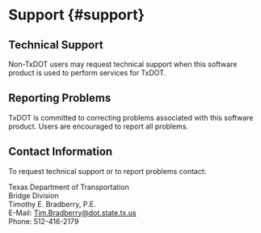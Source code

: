 Support {#support}
============

Technical Support
-----------------
Non-TxDOT users may request technical support when this software product is used to perform services for TxDOT.

Reporting Problems
------------------
TxDOT is committed to correcting problems associated with this software product. Users are encouraged to report all problems.

Contact Information
--------------------
To request technical support or to report problems contact:

Texas Department of Transportation<br>
Bridge Division<br>
Timothy E. Bradberry, P.E.<br>
E-Mail: [Tim.Bradberry@dot.state.tx.us](mailto:Tim.Bradberry@dot.state.tx.us)<br>
Phone: 512-416-2179
